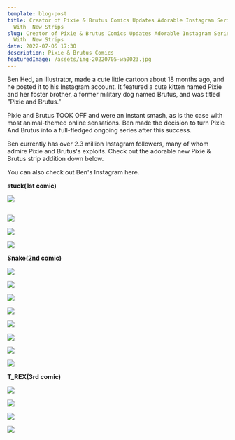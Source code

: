```yaml
---
template: blog-post
title: Creator of Pixie & Brutus Comics Updates Adorable Instagram Series
  With  New Strips
slug: Creator of Pixie & Brutus Comics Updates Adorable Instagram Series
  With  New Strips
date: 2022-07-05 17:30
description: Pixie & Brutus Comics
featuredImage: /assets/img-20220705-wa0023.jpg
---
```

Ben Hed, an illustrator, made a cute little cartoon about 18 months ago, and he posted it to his Instagram account. It featured a cute kitten named Pixie and her foster brother, a former military dog named Brutus, and was titled "Pixie and Brutus."

Pixie and Brutus TOOK OFF and were an instant smash, as is the case with most animal-themed online sensations. Ben made the decision to turn Pixie And Brutus into a full-fledged ongoing series after this success.

Ben currently has over 2.3 million Instagram followers, many of whom admire Pixie and Brutus's exploits. Check out the adorable new Pixie & Brutus strip addition down below.

You can also check out Ben's Instagram here.

<script async="" src="https://pagead2.googlesyndication.com/pagead/js/adsbygoogle.js?client=ca-pub-4648723387452672" crossorigin="anonymous"></script>

<ins class="adsbygoogle" style="display:block; text-align:center;" data-ad-layout="in-article" data-ad-format="fluid" data-ad-client="ca-pub-4648723387452672" data-ad-slot="9248327144"></ins>

<script>
     (adsbygoogle = window.adsbygoogle || []).push({});
</script>

**stuck(1st comic)**

![](/assets/291326940_737394770837678_6114226321270424647_n.jpg)

![]()

![](/assets/screenshot_20220629-150847_gallery.jpg)

![](/assets/screenshot_20220629-150858_gallery.jpg)
<script async="" src="https://pagead2.googlesyndication.com/pagead/js/adsbygoogle.js?client=ca-pub-4648723387452672" crossorigin="anonymous"></script>

<ins class="adsbygoogle" style="display:block; text-align:center;" data-ad-layout="in-article" data-ad-format="fluid" data-ad-client="ca-pub-4648723387452672" data-ad-slot="9248327144"></ins>

<script>
     (adsbygoogle = window.adsbygoogle || []).push({});
</script>

![](/assets/screenshot_20220629-150907_gallery.jpg)

**Snake(2nd comic)**

![](/assets/291904934_1104194803501941_2405266479520807217_n.jpg)

![](/assets/291889334_1410567546091495_6358694263599072593_n.jpg)

![](/assets/291364001_567010028345836_4344640637145648279_n.jpg)

![](/assets/291630004_622293465567822_7826614785900616729_n.jpg)

![](/assets/291901389_508690011030248_1202523277013556396_n.jpg)

![](/assets/291685527_370899671823745_7298142098589181867_n.jpg)

![](/assets/291338111_3180987065476248_8563032177543210641_n.jpg)

![](/assets/a.jpg)

**T_REX(3rd comic)**

![](/assets/291066445_754277239107320_3882603269262685822_n.jpg)

![](/assets/291502461_1737334566608642_7581377163705749005_n.jpg)

![](/assets/291428288_572771691160793_1061098135193371792_n.jpg)

![](/assets/291453403_528770382366261_7003230842267767100_n.jpg)